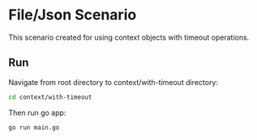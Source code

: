 # File/Json Scenario

This scenario created for using context objects with timeout operations.

## Run

Navigate from root directory to context/with-timeout directory:

```sh
cd context/with-timeout
```

Then run go app:
```sh
go run main.go
```